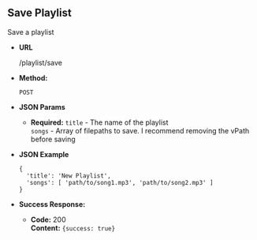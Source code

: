 **Save Playlist**
----
  Save a playlist

* **URL**

  /playlist/save

* **Method:**

  `POST`

*  **JSON Params**

   * **Required:**
   `title` - The name of the playlist<br />
   `songs` - Array of filepaths to save.  I recommend removing the vPath before saving

* **JSON Example**

  ```
  {
    'title': 'New Playlist',
    'songs': [ 'path/to/song1.mp3', 'path/to/song2.mp3' ]
  }
  ```

* **Success Response:**

  * **Code:** 200 <br />
    **Content:** `{success: true}`
